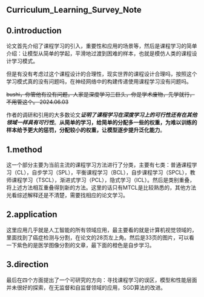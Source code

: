 ## Curriculum_Learning_Survey_Note

## 0.introduction

论文首先介绍了课程学习的引入，重要性和应用的场景等，然后是课程学习的简单介绍：让模型从简单的学起，平滑地过渡到困难的样本，也就是模仿人类的课程设计学习模式。

但是有没有考虑过这个课程设计的合理性，现实世界的课程设计合理吗，按照这个学习模式真的没有问题吗，在神经网络中的构建传递使用课程学习没有问题吗。

~~bushi，你管他有没有问题，人家是深度学习三巨头，你是学术废物，先学就行，不用管这个。 2024.06.03~~

作者的调研和引用的大多数论文***证明了课程学习在深度学习上的可行性还有在其他领域一样具有可行性***。**从简单的学习，给简单的分配多一些的权重，为难以训练的样本给予更大的惩罚，分配较小的权重，让模型逐步提升泛化能力**。

## 1.method

这一个部分主要为当前主流的课程学习方法进行了分类，主要有七类：普通课程学习（CL），自步学习（SPL），平衡课程学习（BCL），自步课程学习（SPCL），教师课程学习（TSCL），渐进式学习（PCL），隐式学习（ICL）。然后是类别重叠，将上述方法相互重叠得到新的方法。这里的话只有MTCL是比较熟悉的，其他方法光看综述解释还是不清楚，需要找相应的论文学习。

## 2.application

这里应用几乎就是人工智能的所有领域应用，最主要看的就是计算机视觉领域的，里面找到了癌症检测与分割，在论文的28页左上角。然后是33页的图片，可以看一下紫色的是医学图像分割的文章，最下面的橙色是自步学习。

## 3.direction

最后在四个方面提出了一个可研究的方向：寻找课程学习的误区，模型和性能层面并未很好的探索，在无监督和自监督领域的应用，SGD算法的改进。